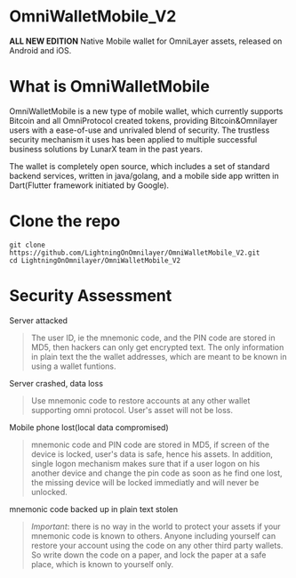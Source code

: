 # OmniWalletMobile_V2
**ALL NEW EDITION**
Native Mobile wallet for OmniLayer assets, released on Android and iOS.

# What is OmniWalletMobile

OmniWalletMobile is a new type of mobile wallet, which currently supports Bitcoin and all OmniProtocol created tokens, providing Bitcoin&Omnilayer users with a ease-of-use and unrivaled blend of security. The trustless security mechanism it uses has been applied to multiple successful business solutions by LunarX team in the past years. 

The wallet is completely open source, which includes a set of standard backend services, written in java/golang, and a mobile side app written in Dart(Flutter framework initiated by Google).


# Clone the repo
```
git clone https://github.com/LightningOnOmnilayer/OmniWalletMobile_V2.git
cd LightningOnOmnilayer/OmniWalletMobile_V2
```

# Security Assessment
Server attacked 

>The user ID, ie the mnemonic code, and the PIN code are stored in MD5, then hackers can only get encrypted text. The only information in plain text the the wallet addresses, which are meant to be known in using a wallet funtions.

Server crashed, data loss

>Use mnemonic code to restore accounts at any other wallet supporting omni protocol. User's asset will not be loss.

Mobile phone lost(local data compromised)

>mnemonic code and PIN code are stored in MD5, if screen of the device is locked, user's data is safe, hence his assets. In addition, single logon mechanism makes sure that if a user logon on his another device and change the pin code as soon as he find one lost, the missing device will be locked immediatly and will never be unlocked.
 
mnemonic code backed up in plain text stolen

>*Important*: there is no way in the world to protect your assets if your mnemonic code is known to others. Anyone including yourself can restore your account using the code on any other third party wallets. So write down the code on a paper, and lock the paper at a safe place, which is known to yourself only. 
